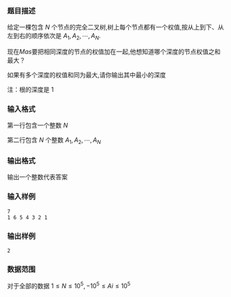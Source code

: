 ### 题目描述
给定一棵包含 $N$ 个节点的完全二叉树,树上每个节点都有一个权值,按从上到下、从左到右的顺序依次是 $A_1,A_2,\cdots,A_N$.

现在$Mas$要把相同深度的节点的权值加在一起,他想知道哪个深度的节点权值之和最大？

如果有多个深度的权值和同为最大,请你输出其中最小的深度

注：根的深度是 $1$
### 输入格式
第一行包含一个整数 $N$

第二行包含 $N$ 个整数 $A_1,A_2,\cdots,A_N$

### 输出格式
输出一个整数代表答案

### 输入样例
```
7
1 6 5 4 3 2 1
```
### 输出样例
```
2
```
### 数据范围
对于全部的数据 $1 \leq N \leq 10^5,−10^5 \leq Ai \leq 10^5$